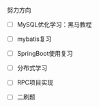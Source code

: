 努力方向



- [ ] MySQL优化学习：黑马教程
- [ ] mybatis复习
- [ ] SpringBoot使用复习
- [ ] 分布式学习
- [ ] RPC项目实现
- [ ] 二刷题

